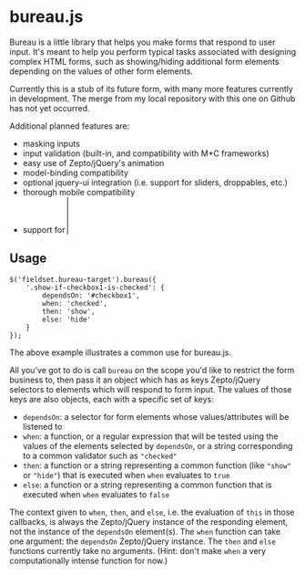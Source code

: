 bureau.js
========

Bureau is a little library that helps you make forms that respond to user input. It's meant to help you perform typical tasks associated with designing complex HTML forms, such as showing/hiding additional form elements depending on the values of other form elements.

Currently this is a stub of its future form, with many more features currently in development. The merge from my local repository with this one on Github has not yet occurred.

Additional planned features are:
+ masking inputs
+ input validation (built-in, and compatibility with M*C frameworks)
+ easy use of Zepto/jQuery's animation
+ model-binding compatibility
+ optional jquery-ui integration (i.e. support for sliders, droppables, etc.)
+ thorough mobile compatibility
+ support for <select multiple="multiple"> elements

Usage
-----

    $('fieldset.bureau-target').bureau({
        '.show-if-checkbox1-is-checked': {
            dependsOn: '#checkbox1',
            when: 'checked',
            then: 'show',
            else: 'hide'
        }
    });

The above example illustrates a common use for bureau.js.

All you've got to do is call `bureau` on the scope you'd like to restrict the form business to, then pass it an object which has as keys Zepto/jQuery selectors to elements which will respond to form input. The values of those keys are also objects, each with a specific set of keys:

+ `dependsOn`: a selector for form elements whose values/attributes will be listened to
+ `when`: a function, or a regular expression that will be tested using the values of the elements selected by `dependsOn`, or a string corresponding to a common validator such as `"checked"`
+ `then`: a function or a string representing a common function (like `"show"` or `"hide"`) that is executed when `when` evaluates to `true`
+ `else`: a function or a string representing a common function that is executed when `when` evaluates to `false`

The context given to `when`, `then`, and `else`, i.e. the evaluation of `this` in those callbacks, is always the Zepto/jQuery instance of the responding element, not the instance of the `dependsOn` element(s).
The `when` function can take one argument: the `dependsOn` Zepto/jQuery instance. The `then` and `else` functions currently take no arguments.
(Hint: don't make `when` a very computationally intense function for now.)